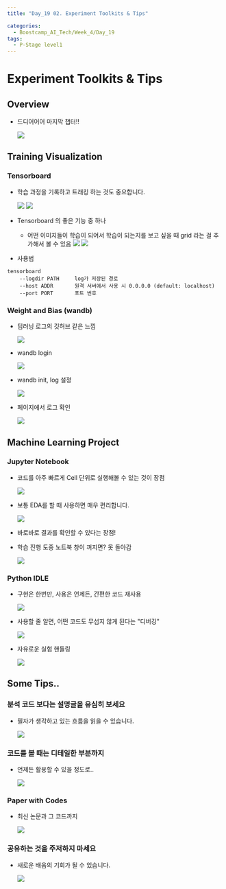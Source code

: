 ```yaml
---
title: "Day_19 02. Experiment Toolkits & Tips"

categories:
  - Boostcamp_AI_Tech/Week_4/Day_19
tags:
  - P-Stage level1
---
```


# Experiment Toolkits & Tips

## Overview

- 드디어어어 마지막 챕터!!

    ![]({{site.url}}/assets/images/chrome-capture.gif)

## Training Visualization

### Tensorboard

- 학습 과정을 기록하고 트래킹 하는 것도 중요합니다.

    ![]({{site.url}}/assets/images/2021-08-27-10-39-43.png)
    ![]({{site.url}}/assets/images/2021-08-27-10-39-49.png)

- Tensorboard 의 좋은 기능 중 하나
  - 어떤 이미지들이 학습이 되어서 학습이 되는지를 보고 싶을 때 grid 라는 걸 추가해서 볼 수 있음
    ![]({{site.url}}/assets/images/2021-08-27-10-40-52.png)
    ![]({{site.url}}/assets/images/2021-08-27-10-41-01.png)

- 사용법

```
tensorboard 
    --logdir PATH     log가 저장된 경로
    --host ADDR       원격 서버에서 사용 시 0.0.0.0 (default: localhost)
    --port PORT       포트 번호
```

### Weight and Bias (wandb)

- 딥러닝 로그의 깃허브 같은 느낌

    ![]({{site.url}}/assets/images/2021-08-27-10-45-56.png)

- wandb login

    ![]({{site.url}}/assets/images/2021-08-27-10-46-43.png)

- wandb init, log 설정

    ![]({{site.url}}/assets/images/2021-08-27-10-47-36.png)

- 페이지에서 로그 확인

    ![]({{site.url}}/assets/images/2021-08-27-10-48-15.png)

## Machine Learning Project

### Jupyter Notebook

- 코드를 아주 빠르게 Cell 단위로 실행해볼 수 있는 것이 장점

    ![]({{site.url}}/assets/images/2021-08-27-10-49-55.png)

- 보통 EDA를 할 때 사용하면 매우 편리합니다.

    ![]({{site.url}}/assets/images/2021-08-27-10-50-44.png)

- 바로바로 결과를 확인할 수 있다는 장점!

- 학습 진행 도중 노트북 창이 꺼지면? 못 돌아감

    ![]({{site.url}}/assets/images/2021-08-27-10-52-04.png)

### Python IDLE

- 구현은 한번만, 사용은 언제든, 간편한 코드 재사용

    ![]({{site.url}}/assets/images/2021-08-27-10-54-51.png)

- 사용할 줄 알면, 어떤 코드도 무섭지 않게 된다는 "디버깅"

    ![]({{site.url}}/assets/images/2021-08-27-10-56-05.png)

- 자유로운 실험 핸들링

    ![]({{site.url}}/assets/images/2021-08-27-10-57-16.png)

## Some Tips..

### 분석 코드 보다는 설명글을 유심히 보세요

- 필자가 생각하고 있는 흐름을 읽을 수 있습니다.

    ![]({{site.url}}/assets/images/2021-08-27-10-59-33.png)

### 코드를 볼 때는 디테일한 부분까지

- 언제든 활용할 수 있을 정도로..

    ![]({{site.url}}/assets/images/2021-08-27-11-01-21.png)

### Paper with Codes

- 최신 논문과 그 코드까지

    ![]({{site.url}}/assets/images/2021-08-27-11-02-38.png)

### 공유하는 것을 주저하지 마세요

- 새로운 배움의 기회가 될 수 있습니다.

    ![]({{site.url}}/assets/images/2021-08-27-11-03-19.png)

